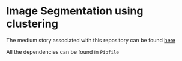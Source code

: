 # Image Segmentation using clustering

The medium story associated with this repository can be found [here](https://medium.com/@cmaspi/image-segmentation-using-k-means-clustering-written-from-scratch-9b570f8b0591)

All the dependencies can be found in `Pipfile`